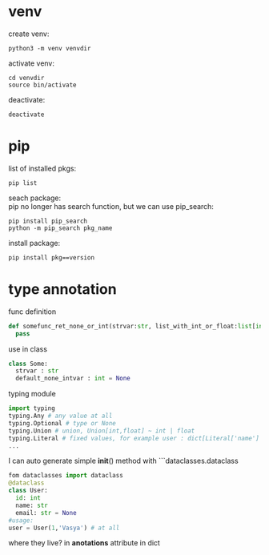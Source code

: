 # venv
create venv:   
```shell
python3 -m venv venvdir
```
activate venv:   
```shell
cd venvdir
source bin/activate
```
deactivate:
```shell
deactivate
```

# pip
list of installed pkgs:
```shell
pip list
```
seach package:   
pip no longer has search function, but we can use pip_search:
```shell
pip install pip_search
python -m pip_search pkg_name
```
install package:
```shell
pip install pkg==version
```

# type annotation
func definition
```python
def somefunc_ret_none_or_int(strvar:str, list_with_int_or_float:list[int|float]) -> None|int :
  pass
```
use in class
```python
class Some:
  strvar : str
  default_none_intvar : int = None
```
typing module
```python
import typing
typing.Any # any value at all
typing.Optional # type or None
typing.Union # union, Union[int,float] ~ int | float
typing.Literal # fixed values, for example user : dict[Literal['name'] | Literal['second_name'] | Literal['username'], str] means dict with fixed three keys and string value
...
```
I can auto generate simple __init__() method with ```dataclasses.dataclass
```python
fom dataclasses import dataclass
@dataclass
class User:
  id: int
  name: str
  email: str = None
#usage:
user = User(1,'Vasya') # at all
```
where they live?
in __anotations__ attribute in dict
